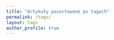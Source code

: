 ```yaml
---
title: "Artykuły posortowane po tagach"
permalink: /tags/
layout: tags
author_profile: true
---
```

